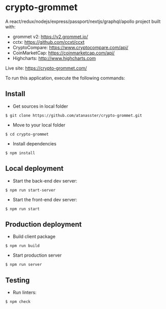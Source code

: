 # crypto-grommet

A react/redux/nodejs/express/passport/nextjs/graphql/apollo project built with: 

* grommet v2: https://v2.grommet.io/ 
* cctx: https://github.com/ccxt/ccxt
* CryptoCompare: https://www.cryptocompare.com/api/
* CoinMarketCap: https://coinmarketcap.com/api/
* Highcharts: http://www.highcharts.com

Live site: https://crypto-grommet.com/

To run this application, execute the following commands:

## Install
  
  * Get sources in local folder
  ```
  $ git clone https://github.com/atanasster/crypto-grommet.git
  ```

  * Move to your local folder
  ```
  $ cd crypto-grommet
  ```

  * Install dependencies
  ```
  $ npm install
  ```
## Local deployment

  * Start the back-end dev server:

  ```
  $ npm run start-server
  ```

  * Start the front-end dev server:

  ```
  $ npm run start
  ```

## Production deployment

  * Build client package

  ```
  $ npm run build
  ```

  * Start production server

  ```
  $ npm run server
  ```

## Testing
 
 * Run linters:

  ```
  $ npm check
  ```
